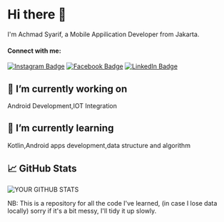 # Hi there 👋

I'm Achmad Syarif, a Mobile Appilication Developer from Jakarta.

#### Connect with me:

[![Instagram Badge](https://img.shields.io/badge/Instagram-_achmad25-orange?style=flat-square&logo=instagram&logoColor=white)](https://www.instagram.com/johndoe/)
[![Facebook Badge](https://img.shields.io/badge/Facebook-achmadsyarif-blue?style=flat-square&logo=facebook&logoColor=white)](https://www.facebook.com/johndoe/)
[![LinkedIn Badge](https://img.shields.io/badge/LinkedIn-achmad-syarif-38a625255-blue?style=flat-square&logo=linkedin&logoColor=white)](https://www.linkedin.com/in/johndoe/)


## 🔭 I’m currently working on
Android Development,IOT Integration

## 🌱 I’m currently learning
Kotlin,Android apps development,data structure and algorithm

## 📈 GitHub Stats
![YOUR GITHUB STATS](https://github-readme-stats.vercel.app/api?username=achmadsyarif252&show_icons=true)


NB: This is a repository for all the code I've learned, (in case I lose data locally) sorry if it's a bit messy, I'll tidy it up slowly.

<!---
achmadsyarif252/achmadsyarif252 is a ✨ special ✨ repository because its `README.md` (this file) appears on your GitHub profile.
You can click the Preview link to take a look at your changes.
--->
